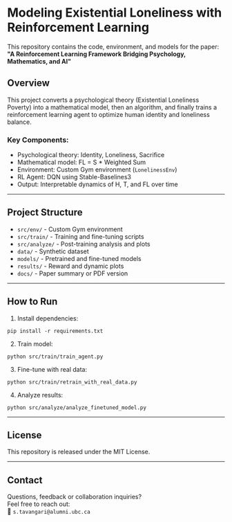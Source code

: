 # Modeling Existential Loneliness with Reinforcement Learning

This repository contains the code, environment, and models for the paper:
**"A Reinforcement Learning Framework Bridging Psychology, Mathematics, and AI"**

##  Overview

This project converts a psychological theory (Existential Loneliness Poverty) into a mathematical model, then an algorithm, and finally trains a reinforcement learning agent to optimize human identity and loneliness balance.

### Key Components:
- Psychological theory: Identity, Loneliness, Sacrifice
- Mathematical model: FL = S * Weighted Sum
- Environment: Custom Gym environment (`LonelinessEnv`)
- RL Agent: DQN using Stable-Baselines3
- Output: Interpretable dynamics of H, T, and FL over time

---

##  Project Structure

- `src/env/` - Custom Gym environment
- `src/train/` - Training and fine-tuning scripts
- `src/analyze/` - Post-training analysis and plots
- `data/` - Synthetic dataset
- `models/` - Pretrained and fine-tuned models
- `results/` - Reward and dynamic plots
- `docs/` - Paper summary or PDF version

---

##  How to Run

1. Install dependencies:
```
pip install -r requirements.txt
```

2. Train model:
```
python src/train/train_agent.py
```

3. Fine-tune with real data:
```
python src/train/retrain_with_real_data.py
```

4. Analyze results:
```
python src/analyze/analyze_finetuned_model.py
```

---
##  License

This repository is released under the MIT License.

---

##  Contact

Questions, feedback or collaboration inquiries?  
Feel free to reach out:  
📧 `s.tavangari@alumni.ubc.ca`



